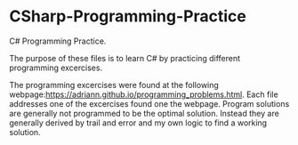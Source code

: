 # CSharp-Programming-Practice

C# Programming Practice.

The purpose of these files is to learn C# by practicing different programming excercises.

The programming excercises were found at the following webpage:https://adriann.github.io/programming_problems.html.
Each file addresses one of the excercises found one the webpage.  Program solutions are generally not programmed to be the optimal solution.  Instead they are generally derived by trail and error and my own logic to find a working solution.

